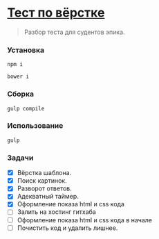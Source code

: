 ﻿[Тест по вёрстке](http://epixx.ru/)
=====================================================================

> Разбор теста для судентов эпика.

### Установка

```
npm i
```
```
bower i
```

### Сборка

```
gulp compile
```

### Использование
```
gulp
```

### Задачи

- [x] Вёрстка шаблона.
- [x] Поиск картинок.
- [x] Разворот ответов.
- [x] Адекватный таймер.
- [x] Оформление показа html и css кода
- [ ] Залить на хостинг гитхаба
- [ ] Оформление показа html и css кода в начале
- [ ] Почистить код и удалить лишнее.